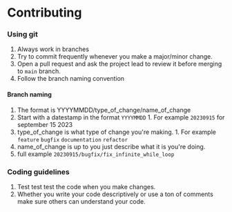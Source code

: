 # Contributing

### Using git

1. Always work in branches
2. Try to commit frequently whenever you make a major/minor change. 
3. Open a pull request and ask the project lead to review it before merging to `main` branch.
4. Follow the branch naming convention

#### Branch naming

1. The format is YYYYMMDD/type_of_change/name_of_change
2. Start with a datestamp in the format `YYYYMMDD`
        1. For example `20230915` for september 15 2023
3. type_of_change is what type of change you're making. 
        1. For example `feature` `bugfix` `documentation` `refactor`
4. name_of_change is up to you just describe what it is you're doing.
5. full example `20230915/bugfix/fix_infinite_while_loop`

### Coding guidelines

1. Test test test the code when you make changes.
2. Whether you write your code descriptively or use a ton of comments make sure others can understand your code.
